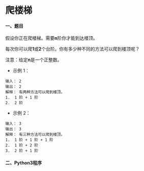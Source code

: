 # 爬楼梯

#### 一、题目

假设你正在爬楼梯。需要**n**阶你才能到达楼顶。

每次你可以爬**1**或**2**个台阶。你有多少种不同的方法可以爬到楼顶呢？

注意：给定**n**是一个正整数。

* 示例 1：
```
输入： 2
输出： 2
解释： 有两种方法可以爬到楼顶。
1.  1 阶 + 1 阶
2.  2 阶
```
* 示例 2：
```
输入： 3
输出： 3
解释： 有三种方法可以爬到楼顶。
1.  1 阶 + 1 阶 + 1 阶
2.  1 阶 + 2 阶
3.  2 阶 + 1 阶
```



#### 二、Python3程序
```python

```
